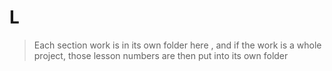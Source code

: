 # L

> Each section work is in its own folder here , and if the work is a whole project, those lesson numbers are then put into its own folder
